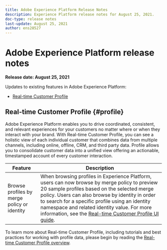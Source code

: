 ```yaml
---
title: Adobe Experience Platform Release Notes
description: Experience Platform release notes for August 25, 2021.
doc-type: release notes
last-update: August 25, 2021
author: ens28527
---
```


# Adobe Experience Platform release notes 

**Release date: August 25, 2021**

Updates to existing features in Adobe Experience Platform:

- [Real-time Customer Profile](#profile)

## Real-time Customer Profile {#profile}

Adobe Experience Platform enables you to drive coordinated, consistent, and relevant experiences for your customers no matter where or when they interact with your brand. With Real-time Customer Profile, you can see a holistic view of each individual customer that combines data from multiple channels, including online, offline, CRM, and third party data. Profile allows you to consolidate customer data into a unified view offering an actionable, timestamped account of every customer interaction.

| Feature | Description |
| ------- | ----------- |
|Browse profiles by merge policy or identity| When browsing profiles in Experience Platform, users can now browse by merge policy to preview 20 sample profiles based on the selected merge policy. Users can also browse by identity in order to search for a specific profile using an identity namespace and related identity value. For more information, see the [Real-time Customer Profile UI guide](../../profile/ui/user-guide.md).|

To learn more about Real-time Customer Profile, including tutorials and best practices for working with profile data, please begin by reading the [Real-time Customer Profile overview](../../profile/home.md).
